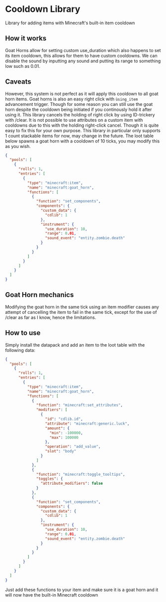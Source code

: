 # Cooldown Library
Library for adding items with Minecraft's built-in item cooldown
## How it works
Goat Horns allow for setting custom use_duration which also happens to set its item cooldown, this allows for them to have custom cooldowns. We can disable the sound by inputting any sound and putting its range to something low such as 0.01. 
## Caveats
However, this system is not perfect as it will apply this cooldown to all goat horn items. Goat horns is also an easy right click with `ùsing_item` advancement trigger. Though for some reason you can still use the goat horn despite the cooldown being initiated if you continously hold it after using it. This library cancels the holding of right click by using ID-trickery with /clear. It is not possible to use attributes on a custom item with cooldowns due to this with the holding right-click cancel. Though it is quite easy to fix this for your own purpose. This library in particular only supports 1 count stackable items for now, may change in the future. The loot table below spawns a goat horn with a cooldown of 10 ticks, you may modify this as you wish.
```json
{
  "pools": [
    {
      "rolls": 1,
      "entries": [
        {
          "type": "minecraft:item",
          "name": "minecraft:goat_horn",
          "functions": [
            {
              "function": "set_components",
              "components": {
                "custom_data": {
                  "cdlib": 1
                },
                "instrument": {
                  "use_duration": 10,
                  "range": 0.01,
                  "sound_event": "entity.zombie.death"
                }
              }
            }
          ]
        }
      ]
    }
  ]
}

```
## Goat Horn mechanics
Modifying the goat horn in the same tick using an item modifier causes any attempt of cancelling the item to fail in the same tick, except for the use of /clear as far as I know, hence the limitations.

## How to use
Simply install the datapack and add an item to the loot table with the following data:
```json
{
  "pools": [
    {
      "rolls": 1,
      "entries": [
        {
          "type": "minecraft:item",
          "name": "minecraft:goat_horn",
          "functions": [
            {
              "function": "minecraft:set_attributes",
              "modifiers": [
                {
                  "id": "cdlib.id",
                  "attribute": "minecraft:generic.luck",
                  "amount": {
                    "min": -100000,
                    "max": 100000
                  },
                  "operation": "add_value",
                  "slot": "body"
                }
              ]
            },
            {
              "function": "minecraft:toggle_tooltips",
              "toggles": {
                "attribute_modifiers": false
              }
            },
            {
              "function": "set_components",
              "components": {
                "custom_data": {
                  "cdlib": 1
                },
                "instrument": {
                  "use_duration": 10,
                  "range": 0.01,
                  "sound_event": "entity.zombie.death"
                }
              }
            }
          ]
        }
      ]
    }
  ]
}

```
Just add these functions to your item and make sure it is a goat horn and it will now have the built-in Minecraft cooldown
